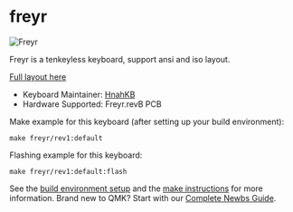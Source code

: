 # freyr

![Freyr](https://i.imgur.com/MeOrzoIl.jpg)

Freyr is a tenkeyless keyboard, support ansi and iso layout.

[Full layout here](http://www.keyboard-layout-editor.com/#/gists/438ef0c58c46ec28c80d9894ffcff177)

* Keyboard Maintainer: [HnahKB](https://github.com/vuhopkep)
* Hardware Supported: Freyr.revB PCB

Make example for this keyboard (after setting up your build environment):

    make freyr/rev1:default

Flashing example for this keyboard:

    make freyr/rev1:default:flash

See the [build environment setup](https://docs.qmk.fm/#/getting_started_build_tools) and the [make instructions](https://docs.qmk.fm/#/getting_started_make_guide) for more information. Brand new to QMK? Start with our [Complete Newbs Guide](https://docs.qmk.fm/#/newbs).
